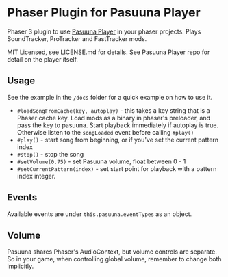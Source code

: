 # Phaser Plugin for Pasuuna Player

Phaser 3 plugin to use [Pasuuna Player](https://github.com/pinkkis/pasuuna-player) in your phaser projects. Plays SoundTracker, ProTracker and FastTracker mods.

MIT Licensed, see LICENSE.md for details. See Pasuuna Player repo for detail on the player itself.

## Usage

See the example in the `/docs` folder for a quick example on how to use it.

* `#loadSongFromCache(key, autoplay)` - this takes a key string that is a Phaser cache key. Load mods as a binary in phaser's preloader, and pass the key to pasuuna. Start playback immediately if autoplay is true. Otherwise listen to the `songLoaded` event before calling `#play()`
* `#play()` - start song from beginning, or if you've set the current pattern index
* `#stop()` - stop the song
* `#setVolume(0.75)` - set Pasuuna volume, float between 0 - 1
* `#setCurrentPattern(index)` - set start point for playback with a pattern index integer.

## Events

Available events are under `this.pasuuna.eventTypes` as an object.

## Volume

Pasuuna shares Phaser's AudioContext, but volume controls are separate. So in your game, when controlling global volume, remember to change both implicitly.
